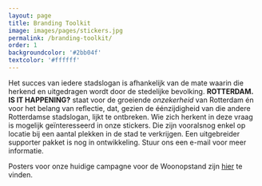 ```yaml
---
layout: page
title: Branding Toolkit
image: images/pages/stickers.jpg
permalink: /branding-toolkit/
order: 1
backgroundcolor: '#2bb04f'
textcolor: '#ffffff'
---
```


Het succes van iedere stadslogan is afhankelijk van de mate waarin die herkend en uitgedragen wordt door de stedelijke bevolking. **ROTTERDAM. IS IT HAPPENING?** staat voor de groeiende _onzekerheid_ van Rotterdam én voor het belang van reflectie, dat, gezien de éénzijdigheid van die andere Rotterdamse stadslogan, lijkt te ontbreken. Wie zich herkent in deze vraag is mogelijk geïnteresseerd in onze stickers. Die zijn vooralsnog enkel op locatie bij een aantal plekken in de stad te verkrijgen. Een uitgebreider supporter pakket is nog in ontwikkeling. Stuur ons een e-mail voor meer informatie.

Posters voor onze huidige campagne voor de Woonopstand zijn [hier](/home/blog/2021/10/03/IIH08-posterboy-rotterdam.html) te vinden.